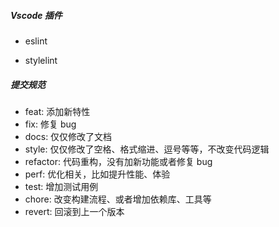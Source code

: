 ##### Vscode 插件

- eslint

- stylelint

[Git 提交规则]: https://www.jianshu.com/p/ff4f98695c2c 'Git 提交规则'

##### 提交规范

- feat: 添加新特性
- fix: 修复 bug
- docs: 仅仅修改了文档
- style: 仅仅修改了空格、格式缩进、逗号等等，不改变代码逻辑
- refactor: 代码重构，没有加新功能或者修复 bug
- perf: 优化相关，比如提升性能、体验
- test: 增加测试用例
- chore: 改变构建流程、或者增加依赖库、工具等
- revert: 回滚到上一个版本
